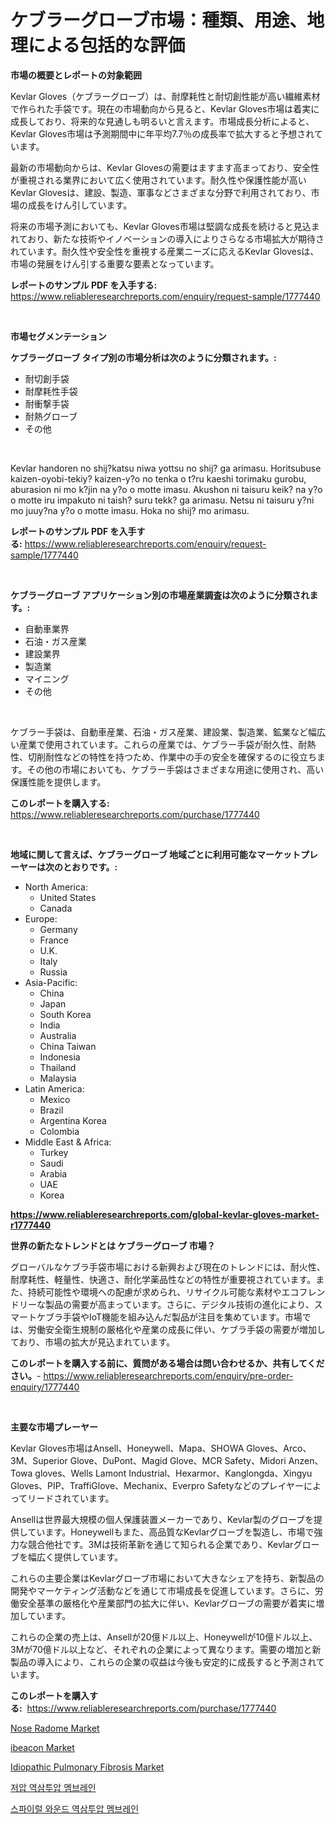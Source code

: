 <p><h1>ケブラーグローブ市場：種類、用途、地理による包括的な評価</h1></p><p><strong>市場の概要とレポートの対象範囲</strong></p>
<p><p>Kevlar Gloves（ケブラーグローブ）は、耐摩耗性と耐切創性能が高い繊維素材で作られた手袋です。現在の市場動向から見ると、Kevlar Gloves市場は着実に成長しており、将来的な見通しも明るいと言えます。市場成長分析によると、Kevlar Gloves市場は予測期間中に年平均7.7％の成長率で拡大すると予想されています。</p><p>最新の市場動向からは、Kevlar Glovesの需要はますます高まっており、安全性が重視される業界において広く使用されています。耐久性や保護性能が高いKevlar Glovesは、建設、製造、軍事などさまざまな分野で利用されており、市場の成長をけん引しています。</p><p>将来の市場予測においても、Kevlar Gloves市場は堅調な成長を続けると見込まれており、新たな技術やイノベーションの導入によりさらなる市場拡大が期待されています。耐久性や安全性を重視する産業ニーズに応えるKevlar Glovesは、市場の発展をけん引する重要な要素となっています。</p></p>
<p><strong>レポートのサンプル PDF を入手する:</strong> <a href="https://www.reliableresearchreports.com/enquiry/request-sample/1777440">https://www.reliableresearchreports.com/enquiry/request-sample/1777440</a></p>
<p>&nbsp;</p>
<p><strong>市場セグメンテーション</strong></p>
<p><strong>ケブラーグローブ タイプ別の市場分析は次のように分類されます。:</strong></p>
<p><ul><li>耐切創手袋</li><li>耐摩耗性手袋</li><li>耐衝撃手袋</li><li>耐熱グローブ</li><li>その他</li></ul></p>
<p>&nbsp;</p>
<p><p>Kevlar handoren no shij?katsu niwa yottsu no shij? ga arimasu. Horitsubuse kaizen-oyobi-tekiy? kaizen-y?o no tenka o t?ru kaeshi torimaku gurobu, aburasion ni mo k?jin na y?o o motte imasu. Akushon ni taisuru keik? na y?o o motte iru impakuto ni taish? suru tekk? ga arimasu. Netsu ni taisuru y?ni mo juuy?na y?o o motte imasu. Hoka no shij? mo arimasu.</p></p>
<p><strong>レポートのサンプル PDF を入手する:</strong>&nbsp;<a href="https://www.reliableresearchreports.com/enquiry/request-sample/1777440">https://www.reliableresearchreports.com/enquiry/request-sample/1777440</a></p>
<p>&nbsp;</p>
<p><strong> ケブラーグローブ アプリケーション別の市場産業調査は次のように分類されます。:</strong></p>
<p><ul><li>自動車業界</li><li>石油・ガス産業</li><li>建設業界</li><li>製造業</li><li>マイニング</li><li>その他</li></ul></p>
<p>&nbsp;</p>
<p><p>ケブラー手袋は、自動車産業、石油・ガス産業、建設業、製造業、鉱業など幅広い産業で使用されています。これらの産業では、ケブラー手袋が耐久性、耐熱性、切削耐性などの特性を持つため、作業中の手の安全を確保するのに役立ちます。その他の市場においても、ケブラー手袋はさまざまな用途に使用され、高い保護性能を提供します。</p></p>
<p><strong>このレポートを購入する:</strong>&nbsp; <a href="https://www.reliableresearchreports.com/purchase/1777440">https://www.reliableresearchreports.com/purchase/1777440</a></p>
<p>&nbsp;</p>
<p><strong>地域に関して言えば、ケブラーグローブ 地域ごとに利用可能なマーケットプレーヤーは次のとおりです。:</strong></p>
<p><ul>
    <li>
        North America:
        <ul>
            <li>United States</li>
            <li>Canada</li>
        </ul>
    </li>
    <li>
        Europe:
        <ul>
            <li>Germany</li>
            <li>France</li>
            <li>U.K.</li>
            <li>Italy</li>
            <li>Russia</li>
        </ul>
    </li>
    <li>
        Asia-Pacific:
        <ul>
            <li>China</li>
            <li>Japan</li>
            <li>South Korea</li>
            <li>India</li>
            <li>Australia</li>
            <li>China Taiwan</li>
            <li>Indonesia</li>
            <li>Thailand</li>
            <li>Malaysia</li>
        </ul>
    </li>
    <li>
        Latin America:
        <ul>
            <li>Mexico</li>
            <li>Brazil</li>
            <li>Argentina Korea</li>
            <li>Colombia</li>
        </ul>
    </li>
    <li>
        Middle East & Africa:
        <ul>
            <li>Turkey</li>
            <li>Saudi</li>
            <li>Arabia</li>
            <li>UAE</li>
            <li>Korea</li>
        </ul>
    </li>
    </ul></p>
<p><strong><a href="https://www.reliableresearchreports.com/global-kevlar-gloves-market-r1777440">https://www.reliableresearchreports.com/global-kevlar-gloves-market-r1777440</a></strong>&nbsp;</p>
<p><strong>世界の新たなトレンドとは ケブラーグローブ 市場？</strong></p>
<p><p>グローバルなケブラ手袋市場における新興および現在のトレンドには、耐火性、耐摩耗性、軽量性、快適さ、耐化学薬品性などの特性が重要視されています。また、持続可能性や環境への配慮が求められ、リサイクル可能な素材やエコフレンドリーな製品の需要が高まっています。さらに、デジタル技術の進化により、スマートケブラ手袋やIoT機能を組み込んだ製品が注目を集めています。市場では、労働安全衛生規制の厳格化や産業の成長に伴い、ケブラ手袋の需要が増加しており、市場の拡大が見込まれています。</p></p>
<p><strong>このレポートを購入する前に、質問がある場合は問い合わせるか、共有してください。</strong>- <a href="https://www.reliableresearchreports.com/enquiry/pre-order-enquiry/1777440">https://www.reliableresearchreports.com/enquiry/pre-order-enquiry/1777440</a></p>
<p>&nbsp;</p>
<p><strong>主要な市場プレーヤー</strong></p>
<p><p>Kevlar Gloves市場はAnsell、Honeywell、Mapa、SHOWA Gloves、Arco、3M、Superior Glove、DuPont、Magid Glove、MCR Safety、Midori Anzen、Towa gloves、Wells Lamont Industrial、Hexarmor、Kanglongda、Xingyu Gloves、PIP、TraffiGlove、Mechanix、Everpro Safetyなどのプレイヤーによってリードされています。</p><p>Ansellは世界最大規模の個人保護装置メーカーであり、Kevlar製のグローブを提供しています。Honeywellもまた、高品質なKevlarグローブを製造し、市場で強力な競合他社です。3Mは技術革新を通じて知られる企業であり、Kevlarグローブを幅広く提供しています。</p><p>これらの主要企業はKevlarグローブ市場において大きなシェアを持ち、新製品の開発やマーケティング活動などを通じて市場成長を促進しています。さらに、労働安全基準の厳格化や産業部門の拡大に伴い、Kevlarグローブの需要が着実に増加しています。</p><p>これらの企業の売上は、Ansellが20億ドル以上、Honeywellが10億ドル以上、3Mが70億ドル以上など、それぞれの企業によって異なります。需要の増加と新製品の導入により、これらの企業の収益は今後も安定的に成長すると予測されています。</p></p>
<p><strong>このレポートを購入する:</strong>&nbsp;&nbsp;<a href="https://www.reliableresearchreports.com/purchase/1777440">https://www.reliableresearchreports.com/purchase/1777440</a></p>
<p><p><a href="https://view.publitas.com/reportprime-1/nose-radome-market-outlook-industry-overview-and-forecast-2024-to-2031/">Nose Radome Market</a></p><p><a href="https://github.com/gulaimolin/Market-Research-Report-List-4/blob/main/ibeacon-market.md">ibeacon Market</a></p><p><a href="https://github.com/mauripalmi/Market-Research-Report-List-2/blob/main/idiopathic-pulmonary-fibrosis-market.md">Idiopathic Pulmonary Fibrosis Market</a></p><p><a href="https://github.com/vs019sa3m8x/Market-Research-Report-List-1/blob/main/278535823616.md">저압 역삼투압 멤브레인</a></p><p><a href="https://github.com/Madalyell456456/Market-Research-Report-List-1/blob/main/229108523617.md">스파이럴 와운드 역삼투압 멤브레인</a></p></p>